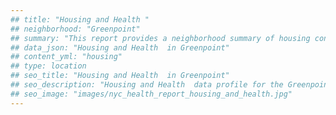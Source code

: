 ```yaml
---
## title: "Housing and Health "
## neighborhood: "Greenpoint"
## summary: "This report provides a neighborhood summary of housing conditions and related health outcomes. It also describes population characteristics that can increase vulnerability to housing hazards."
## data_json: "Housing and Health  in Greenpoint"
## content_yml: "housing"
## type: location
## seo_title: "Housing and Health  in Greenpoint"
## seo_description: "Housing and Health  data profile for the Greenpoint neighborhood of NYC."
## seo_image: "images/nyc_health_report_housing_and_health.jpg"
---
```

